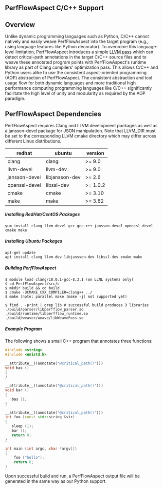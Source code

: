 ## PerfFlowAspect C/C++  Support

## Overview
Unlike dynamic programming languages such as Python,
C/C++ cannot natively and easily weave PerfFlowAspect
into the target program (e.g., using language
features like Python decorator).
To overcome this language-level limitation,
PerfFlowAspect introduces a simple
[LLVM pass](https://llvm.org/docs/WritingAnLLVMPass.html#introduction-what-is-a-pass)
which can detect critical-path annotations
in the target C/C++ source files and to weave
these annotated program points with
PerfFlowAspect's runtime library as part
of Clang compilers' optimization pass.
This allows C/C++ and Python users alike to use the
consistent aspect-oriented programming (AOP) abstraction
of PerfFlowAspect.
The consistent abstraction and
tool usage flow for both dynamic languages and
more traditional high performance computing
programming languages like C/C++ significantly
facilitate the high level of unity and modularity
as required by the AOP paradigm.

## PerfFlowAspect Dependencies
PerfFlowAspect requires Clang
and LLVM development packages as well as a
jansson-devel package for JSON manipulation.
Note that LLVM_DIR must be set to the corresponding
LLVM cmake directory which may differ across
different Linux distributions.

**redhat**                | **ubuntu**              | **version**
----------                | ----------              | -----------
clang                     | clang                   | >= 9.0
llvm-devel                | llvm-dev                | >= 9.0
jansson-devel             | libjansson-dev          | >= 2.6
openssl-devel             | libssl-dev              | >= 1.0.2
cmake                     | cmake                   | >= 3.10
make                      | make                    | >= 3.82

##### Installing RedHat/CentOS Packages
```
yum install clang llvm-devel gcc gcc-c++ jansson-devel openssl-devel cmake make
```

##### Installing Ubuntu Packages
```
apt-get update
apt install clang llvm-dev libjansson-dev libssl-dev cmake make 
```

##### Building PerfFlowAspect
```console
$ module load clang/10.0.1-gcc-8.3.1 (on LLNL systems only)
$ cd PerfFlowAspect/src/c
$ mkdir build && cd build
$ cmake -DCMAKE_CXX_COMPILER=clang++ ../
$ make (note: parallel make (make -j) not supported yet)

$ find . -print | grep lib # successful build produces 3 libraries
./build/parser/libperfflow_parser.so
./build/runtime/libperfflow_runtime.so
./build/weaver/weave/libWeavePass.so
```

##### Example Program
The following shows a small C++ program that annotates three functions:

```c++
#include <string>
#include <unistd.h>

__attribute__((annotate("@critical_path()")))
void bas ()
{
}

__attribute__((annotate("@critical_path()")))
void bar ()
{
   bas ();
}

__attribute__((annotate("@critical_path()")))
int foo (const std::string &str)
{
   sleep (1);
   bar ();
   return 0;
}

int main (int argc, char *argv[])
{
    foo ("hello");
    return 0;
}
```

Upon successful build and run, a PerfFlowAspect output file will be generated
in the same way as our Python support.
